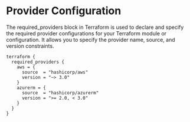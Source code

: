 # Provider Configuration

The required_providers block in Terraform is used to declare and specify the required provider configurations for your Terraform module or configuration. It allows you to specify the provider name, source, and version constraints.

```hcl
terraform {
  required_providers {
    aws = {
      source  = "hashicorp/aws"
      version = "~> 3.0"
    }
    azurerm = {
      source  = "hashicorp/azurerm"
      version = ">= 2.0, < 3.0"
    }
  }
}
```
